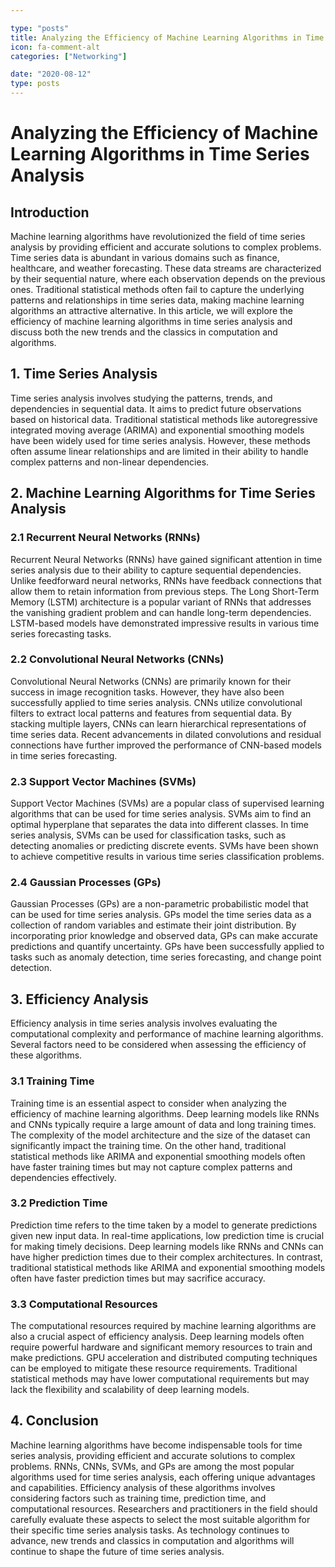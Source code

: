 ```yaml
---

type: "posts"
title: Analyzing the Efficiency of Machine Learning Algorithms in Time Series Analysis
icon: fa-comment-alt
categories: ["Networking"]

date: "2020-08-12"
type: posts
---
```





# Analyzing the Efficiency of Machine Learning Algorithms in Time Series Analysis

## Introduction
Machine learning algorithms have revolutionized the field of time series analysis by providing efficient and accurate solutions to complex problems. Time series data is abundant in various domains such as finance, healthcare, and weather forecasting. These data streams are characterized by their sequential nature, where each observation depends on the previous ones. Traditional statistical methods often fail to capture the underlying patterns and relationships in time series data, making machine learning algorithms an attractive alternative. In this article, we will explore the efficiency of machine learning algorithms in time series analysis and discuss both the new trends and the classics in computation and algorithms.

## 1. Time Series Analysis
Time series analysis involves studying the patterns, trends, and dependencies in sequential data. It aims to predict future observations based on historical data. Traditional statistical methods like autoregressive integrated moving average (ARIMA) and exponential smoothing models have been widely used for time series analysis. However, these methods often assume linear relationships and are limited in their ability to handle complex patterns and non-linear dependencies.

## 2. Machine Learning Algorithms for Time Series Analysis
### 2.1 Recurrent Neural Networks (RNNs)
Recurrent Neural Networks (RNNs) have gained significant attention in time series analysis due to their ability to capture sequential dependencies. Unlike feedforward neural networks, RNNs have feedback connections that allow them to retain information from previous steps. The Long Short-Term Memory (LSTM) architecture is a popular variant of RNNs that addresses the vanishing gradient problem and can handle long-term dependencies. LSTM-based models have demonstrated impressive results in various time series forecasting tasks.

### 2.2 Convolutional Neural Networks (CNNs)
Convolutional Neural Networks (CNNs) are primarily known for their success in image recognition tasks. However, they have also been successfully applied to time series analysis. CNNs utilize convolutional filters to extract local patterns and features from sequential data. By stacking multiple layers, CNNs can learn hierarchical representations of time series data. Recent advancements in dilated convolutions and residual connections have further improved the performance of CNN-based models in time series forecasting.

### 2.3 Support Vector Machines (SVMs)
Support Vector Machines (SVMs) are a popular class of supervised learning algorithms that can be used for time series analysis. SVMs aim to find an optimal hyperplane that separates the data into different classes. In time series analysis, SVMs can be used for classification tasks, such as detecting anomalies or predicting discrete events. SVMs have been shown to achieve competitive results in various time series classification problems.

### 2.4 Gaussian Processes (GPs)
Gaussian Processes (GPs) are a non-parametric probabilistic model that can be used for time series analysis. GPs model the time series data as a collection of random variables and estimate their joint distribution. By incorporating prior knowledge and observed data, GPs can make accurate predictions and quantify uncertainty. GPs have been successfully applied to tasks such as anomaly detection, time series forecasting, and change point detection.

## 3. Efficiency Analysis
Efficiency analysis in time series analysis involves evaluating the computational complexity and performance of machine learning algorithms. Several factors need to be considered when assessing the efficiency of these algorithms.

### 3.1 Training Time
Training time is an essential aspect to consider when analyzing the efficiency of machine learning algorithms. Deep learning models like RNNs and CNNs typically require a large amount of data and long training times. The complexity of the model architecture and the size of the dataset can significantly impact the training time. On the other hand, traditional statistical methods like ARIMA and exponential smoothing models often have faster training times but may not capture complex patterns and dependencies effectively.

### 3.2 Prediction Time
Prediction time refers to the time taken by a model to generate predictions given new input data. In real-time applications, low prediction time is crucial for making timely decisions. Deep learning models like RNNs and CNNs can have higher prediction times due to their complex architectures. In contrast, traditional statistical methods like ARIMA and exponential smoothing models often have faster prediction times but may sacrifice accuracy.

### 3.3 Computational Resources
The computational resources required by machine learning algorithms are also a crucial aspect of efficiency analysis. Deep learning models often require powerful hardware and significant memory resources to train and make predictions. GPU acceleration and distributed computing techniques can be employed to mitigate these resource requirements. Traditional statistical methods may have lower computational requirements but may lack the flexibility and scalability of deep learning models.

## 4. Conclusion
Machine learning algorithms have become indispensable tools for time series analysis, providing efficient and accurate solutions to complex problems. RNNs, CNNs, SVMs, and GPs are among the most popular algorithms used for time series analysis, each offering unique advantages and capabilities. Efficiency analysis of these algorithms involves considering factors such as training time, prediction time, and computational resources. Researchers and practitioners in the field should carefully evaluate these aspects to select the most suitable algorithm for their specific time series analysis tasks. As technology continues to advance, new trends and classics in computation and algorithms will continue to shape the future of time series analysis.